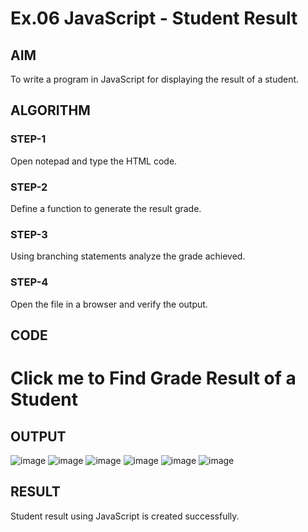 # Ex.06 JavaScript - Student Result
## AIM
  To write a program in JavaScript for displaying the result of a student.

## ALGORITHM
### STEP-1
  Open notepad and type the HTML code.

### STEP-2
  Define a function to generate the result grade.

### STEP-3
  Using branching statements analyze the grade achieved.

### STEP-4
  Open the file in a browser and verify the output.
  
## CODE
<head>
<title>JavaScript program to display the result of a student</title>
<script type="text/javascript">
function student()
{
    var mark1, mark2, mark3, mark4, mark5, total, percentage;
    mark1 = parseInt(prompt("Enter Subject-1 Marks"));
    mark2 = parseInt(prompt("Enter Subject 2 Marks"));
    mark3 = parseInt(prompt("Enter Subject 3 Marks"));
    mark4 = parseInt(prompt("Enter Subject 4 Marks"));
    mark5 = parseInt(prompt("Enter Subject 5 Marks"));
    total = mark1 + mark2 + mark3 + mark4 + mark5;
    percentage = total / 5;

    if (percentage >= 91 && percentage <= 100)
    {
        alert("O Grade");
    }
    else if (percentage >= 81 && percentage <= 90)
    {
        alert("A+ Grade");
    }
    else if (percentage >= 71 && percentage <= 80)
    {
        alert("A Grade");
    }
    else if (percentage >= 61 && percentage <= 70)
    {
        alert("B+ Grade");
    }
    else if (percentage >= 51 && percentage <= 60)
    {
        alert("B Grade"); 
    }
    else
    {
        alert("RA Grade");
    }
}
</script>
</head>
<body>
<h1 onclick="student()">
Click me to Find Grade Result of a Student
</h1>
</body>
</html>


## OUTPUT
![image](https://github.com/sharaneeya/Ex06_Web-Design/assets/119670918/5720a0b9-abbc-4276-bf95-5a47c81377d5)
![image](https://github.com/sharaneeya/Ex06_Web-Design/assets/119670918/287ac4cf-a816-4a51-9078-1ad9a6e3c36b)
![image](https://github.com/sharaneeya/Ex06_Web-Design/assets/119670918/53fabe77-5578-4a2b-8cdc-a2d30978c0eb)
![image](https://github.com/sharaneeya/Ex06_Web-Design/assets/119670918/93670765-fe4f-45e6-b0a7-95e0e38b6c62)
![image](https://github.com/sharaneeya/Ex06_Web-Design/assets/119670918/1a29e389-415b-42a9-9ff4-e18835bd485f)
![image](https://github.com/sharaneeya/Ex06_Web-Design/assets/119670918/8b7da32a-4d97-4393-9d66-55248fdee216)





## RESULT
  Student result using JavaScript is created successfully.
